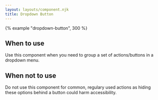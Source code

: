 ```yaml
---
layout: layouts/component.njk
title: Dropdown Button
---
```


{% example "dropdown-button", 300 %}

## When to use

Use this component when you need to group a set of actions/buttons in a dropdown menu.

## When not to use

Do not use this component for common, regulary used actions as hiding these options behind a button could harm accessibility.
